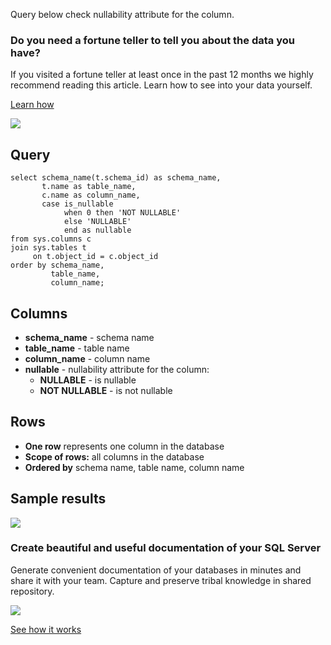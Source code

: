 Query below check nullability attribute for the column.

### Do you need a fortune teller to tell you about the data you have?

If you visited a fortune teller at least once in the past 12 months we highly recommend reading this article. Learn how to see into your data yourself.

[Learn how](https://dataedo.com/blog/confused-when-trying-to-work-with-databases?cta=kb-query-fairy)

[![](https://dataedo.com/asset/img/markdown/docs/test-article/d36a7df6380a23152f19389890296cdc.png)](https://dataedo.com/blog/confused-when-trying-to-work-with-databases?cta=kb-query-fairy)

## Query

```
select schema_name(t.schema_id) as schema_name,
       t.name as table_name,
       c.name as column_name,
       case is_nullable
            when 0 then 'NOT NULLABLE'
            else 'NULLABLE'
            end as nullable
from sys.columns c
join sys.tables t
     on t.object_id = c.object_id
order by schema_name,
         table_name,
         column_name;
```

## Columns

-   **schema\_name** - schema name
-   **table\_name** - table name
-   **column\_name** - column name
-   **nullable** - nullability attribute for the column:
    -   **NULLABLE** - is nullable
    -   **NOT NULLABLE** - is not nullable

## Rows

-   **One row** represents one column in the database
-   **Scope of rows:** all columns in the database
-   **Ordered by** schema name, table name, column name

## Sample results

![](https://dataedo.com/asset/img/kb/query/sql-server/column_nullable.png)

### Create beautiful and useful documentation of your SQL Server

Generate convenient documentation of your databases in minutes and share it with your team. Capture and preserve tribal knowledge in shared repository.

[![](https://dataedo.com/asset/img/markdown/docs/test-article/30c11fa4b210f11740f56e85ca8bf9c6.gif)](https://demo.dataedo.com/)

[See how it works](https://demo.dataedo.com/)